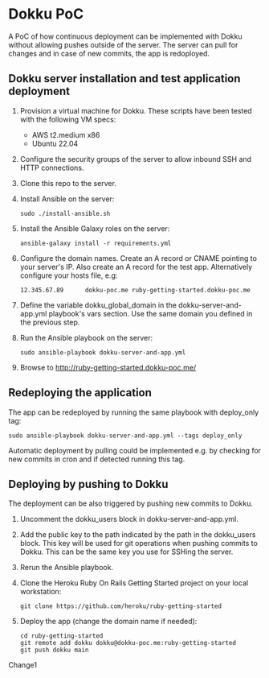 # Dokku PoC

A PoC of how continuous deployment can be implemented with Dokku without allowing pushes outside of the server. The server can pull for changes and in case of new commits, the app is redoployed.

## Dokku server installation and test application deployment

1. Provision a virtual machine for Dokku. These scripts have been tested with the following VM specs:
   - AWS t2.medium x86
   - Ubuntu 22.04
1. Configure the security groups of the server to allow inbound SSH and HTTP connections.
1. Clone this repo to the server.
1. Install Ansible on the server:
   ```
   sudo ./install-ansible.sh
   ```
1. Install the Ansible Galaxy roles on the server:
   ``` 
   ansible-galaxy install -r requirements.yml
   ```
1. Configure the domain names. Create an A record or CNAME pointing to your server's IP. Also create an A record for the test app. Alternatively configure your hosts file, e.g:
   ```
   12.345.67.89      dokku-poc.me ruby-getting-started.dokku-poc.me
   ```
1. Define the variable dokku_global_domain in the dokku-server-and-app.yml playbook's vars section. Use the same domain you defined in the previous step.
   
1. Run the Ansible playbook on the server:
   ```
   sudo ansible-playbook dokku-server-and-app.yml
   ```
1. Browse to http://ruby-getting-started.dokku-poc.me/


## Redeploying the application
The app can be redeployed by running the same playbook with deploy_only tag:
```
sudo ansible-playbook dokku-server-and-app.yml --tags deploy_only
```
Automatic deployment by pulling could be implemented e.g. by checking for new commits in cron and if detected running this tag.

## Deploying by pushing to Dokku
The deployment can be also triggered by pushing new commits to Dokku.

1. Uncomment the dokku_users block in dokku-server-and-app.yml.
   
1. Add the public key to the path indicated by the path in the dokku_users block. This key will be used for git operations when pushing commits to Dokku. This can be the same key you use for SSHing the server.

1. Rerun the Ansible playbook.

1. Clone the Heroku Ruby On Rails Getting Started project on your local workstation:
   ```
   git clone https://github.com/heroku/ruby-getting-started
   ```
1. Deploy the app (change the domain name if needed):
   ```
   cd ruby-getting-started
   git remote add dokku dokku@dokku-poc.me:ruby-getting-started
   git push dokku main
   ```

Change1
